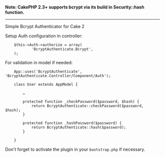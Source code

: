 **Note: CakePHP 2.3+ supports bcrypt via its build in Security::hash function.**

---

Simple Bcrypt Authenticator for Cake 2


Setup Auth configuration in controller:

		$this->Auth->authorize = array(
				'BcryptAuthenticate.Bcrypt',
		);

For validation in model if needed:

		App::uses('BcryptAuthenticate', 'BcryptAuthenticate.Controller/Component/Auth');

		class User extends AppModel {

			…

			protected function _checkPassword($password, $hash) {
				return BcryptAuthenticate::checkPassword($password, $hash);
			}

			protected function _hashPassword($password) {
				return BcryptAuthenticate::hash($password);
			}

		}

Don't forget to activate the plugin in your `bootstrap.php` if necessary.
